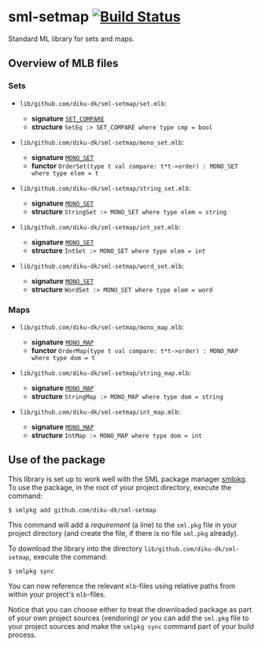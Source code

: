 # sml-setmap [![Build Status](https://travis-ci.org/diku-dk/sml-setmap.svg?branch=master)](https://travis-ci.org/diku-dk/sml-setmap)

Standard ML library for sets and maps.

## Overview of MLB files

### Sets

- `lib/github.com/diku-dk/sml-setmap/set.mlb`:

  - **signature** [`SET_COMPARE`](lib/github.com/diku-dk/sml-setmap/set/SET_COMPARE.sig)
  - **structure** `SetEq :> SET_COMPARE where type cmp = bool`

- `lib/github.com/diku-dk/sml-setmap/mono_set.mlb`:

  - **signature** [`MONO_SET`](lib/github.com/diku-dk/sml-setmap/set/MONO_SET.sig)
  - **functor** `OrderSet(type t val compare: t*t->order) : MONO_SET where type elem = t`

- `lib/github.com/diku-dk/sml-setmap/string_set.mlb`:

  - **signature** [`MONO_SET`](lib/github.com/diku-dk/sml-setmap/set/MONO_SET.sig)
  - **structure** `StringSet :> MONO_SET where type elem = string`

- `lib/github.com/diku-dk/sml-setmap/int_set.mlb`:

  - **signature** [`MONO_SET`](lib/github.com/diku-dk/sml-setmap/set/MONO_SET.sig)
  - **structure** `IntSet :> MONO_SET where type elem = int`

- `lib/github.com/diku-dk/sml-setmap/word_set.mlb`:

  - **signature** [`MONO_SET`](lib/github.com/diku-dk/sml-setmap/set/MONO_SET.sig)
  - **structure** `WordSet :> MONO_SET where type elem = word`

### Maps

- `lib/github.com/diku-dk/sml-setmap/mono_map.mlb`:

  - **signature** [`MONO_MAP`](lib/github.com/diku-dk/sml-setmap/map/MONO_MAP.sig)
  - **functor** `OrderMap(type t val compare: t*t->order) : MONO_MAP where type dom = t`

- `lib/github.com/diku-dk/sml-setmap/string_map.mlb`:

  - **signature** [`MONO_MAP`](lib/github.com/diku-dk/sml-setmap/map/MONO_MAP.sig)
  - **structure** `StringMap :> MONO_MAP where type dom = string`

- `lib/github.com/diku-dk/sml-setmap/int_map.mlb`:

  - **signature** [`MONO_MAP`](lib/github.com/diku-dk/sml-setmap/map/MONO_MAP.sig)
  - **structure** `IntMap :> MONO_MAP where type dom = int`



## Use of the package

This library is set up to work well with the SML package manager
[smlpkg](https://github.com/diku-dk/smlpkg).  To use the package, in
the root of your project directory, execute the command:

```
$ smlpkg add github.com/diku-dk/sml-setmap
```

This command will add a _requirement_ (a line) to the `sml.pkg` file in your
project directory (and create the file, if there is no file `sml.pkg`
already).

To download the library into the directory
`lib/github.com/diku-dk/sml-setmap`, execute the command:

```
$ smlpkg sync
```

You can now reference the relevant `mlb`-files using relative paths from
within your project's `mlb`-files.

Notice that you can choose either to treat the downloaded package as
part of your own project sources (vendoring) or you can add the
`sml.pkg` file to your project sources and make the `smlpkg sync`
command part of your build process.
